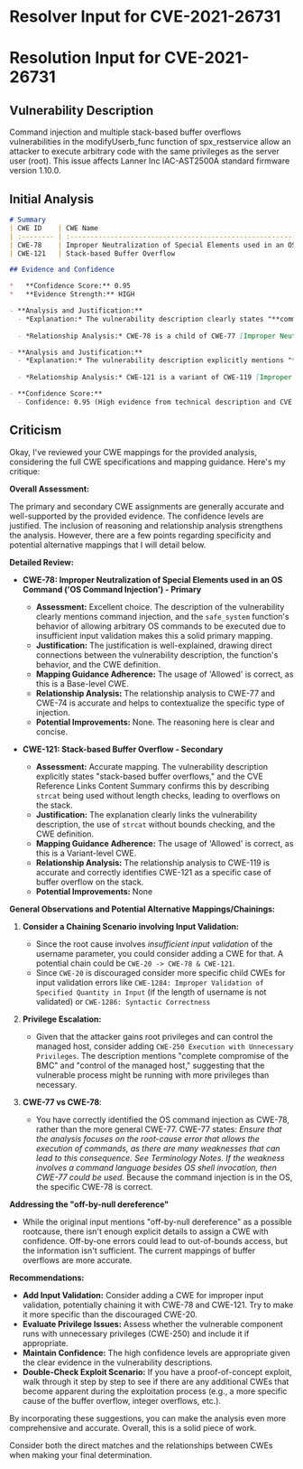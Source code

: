 # Resolver Input for CVE-2021-26731

# Resolution Input for CVE-2021-26731

## Vulnerability Description
Command injection and multiple stack-based buffer overflows vulnerabilities in the modifyUserb_func function of spx_restservice allow an attacker to execute arbitrary code with the same privileges as the server user (root). This issue affects Lanner Inc IAC-AST2500A standard firmware version 1.10.0.

## Initial Analysis
```markdown
# Summary 
| CWE ID    | CWE Name                                                                              | Confidence | CWE Abstraction Level | CWE Vulnerability Mapping Label | CWE-Vulnerability Mapping Notes |
| :-------- | :------------------------------------------------------------------------------------ | :--------- | :-------------------- | :------------------------------ | :------------------------------ |
| CWE-78    | Improper Neutralization of Special Elements used in an OS Command ('OS Command Injection') | 0.95       | Base                  | Primary                         | Allowed                         |
| CWE-121   | Stack-based Buffer Overflow                                                           | 0.95       | Variant               | Secondary                       | Allowed                         |

## Evidence and Confidence

*   **Confidence Score:** 0.95
*   **Evidence Strength:** HIGH

- **Analysis and Justification:**  
  - *Explanation:* The vulnerability description clearly states "**command injection and multiple stack-based buffer overflows**" in the `modifyUserb_func` function. The CVE Reference Links Content Summary confirms this, highlighting that the `safe_system` function allows the injection of arbitrary OS commands due to insufficient input validation. This aligns directly with CWE-78 [Improper Neutralization of Special Elements used in an OS Command ('OS Command Injection')]. The "Retriever Results" also rank CWE-78 highly, supporting this selection. The usage is "Allowed" according to MITRE mapping guidance, as it's a Base level of abstraction.
  
  - *Relationship Analysis:* CWE-78 is a child of CWE-77 [Improper Neutralization of Special Elements used in a Command ('Command Injection')] and CWE-74 [Improper Neutralization of Special Elements]. This hierarchical relationship emphasizes the specific nature of the command injection vulnerability related to OS commands.

- **Analysis and Justification:**  
  - *Explanation:* The vulnerability description explicitly mentions "**stack-based buffer overflows**". The CVE Reference Links Content Summary further explains that the use of `strcat` to copy user-controlled input into a fixed-size buffer without length checks leads to stack-based buffer overflows. This aligns directly with CWE-121 [Stack-based Buffer Overflow]. The "Retriever Results" also includes CWE-121. MITRE mapping guidance indicates this is ALLOWED for stack-based buffer overflow vulnerabilities since it is at the Variant level of abstraction.
  
  - *Relationship Analysis:* CWE-121 is a variant of CWE-119 [Improper Restriction of Operations within the Bounds of a Memory Buffer]. It represents the specific case where the buffer overflow occurs on the stack.

- **Confidence Score:**  
  - Confidence: 0.95 (High evidence from technical description and CVE reference materials)
```

## Criticism
Okay, I've reviewed your CWE mappings for the provided analysis, considering the full CWE specifications and mapping guidance. Here's my critique:

**Overall Assessment:**

The primary and secondary CWE assignments are generally accurate and well-supported by the provided evidence. The confidence levels are justified. The inclusion of reasoning and relationship analysis strengthens the analysis. However, there are a few points regarding specificity and potential alternative mappings that I will detail below.

**Detailed Review:**

*   **CWE-78: Improper Neutralization of Special Elements used in an OS Command ('OS Command Injection') - Primary**

    *   **Assessment:** Excellent choice. The description of the vulnerability clearly mentions command injection, and the `safe_system` function's behavior of allowing arbitrary OS commands to be executed due to insufficient input validation makes this a solid primary mapping.
    *   **Justification:** The justification is well-explained, drawing direct connections between the vulnerability description, the function's behavior, and the CWE definition.
    *   **Mapping Guidance Adherence:** The usage of 'Allowed' is correct, as this is a Base-level CWE.
    *   **Relationship Analysis:** The relationship analysis to CWE-77 and CWE-74 is accurate and helps to contextualize the specific type of injection.
    *   **Potential Improvements:**  None. The reasoning here is clear and concise.

*   **CWE-121: Stack-based Buffer Overflow - Secondary**

    *   **Assessment:** Accurate mapping. The vulnerability description explicitly states "stack-based buffer overflows," and the CVE Reference Links Content Summary confirms this by describing `strcat` being used without length checks, leading to overflows on the stack.
    *   **Justification:** The explanation clearly links the vulnerability description, the use of `strcat` without bounds checking, and the CWE definition.
    *   **Mapping Guidance Adherence:** The usage of 'Allowed' is correct, as this is a Variant-level CWE.
    *   **Relationship Analysis:** The relationship analysis to CWE-119 is accurate and correctly identifies CWE-121 as a specific case of buffer overflow on the stack.
    *   **Potential Improvements:** None

**General Observations and Potential Alternative Mappings/Chainings:**

1.  **Consider a Chaining Scenario involving Input Validation:**

    *   Since the root cause involves *insufficient input validation* of the username parameter, you could consider adding a CWE for that.  A potential chain could be `CWE-20 -> CWE-78 & CWE-121`.
    *   Since `CWE-20` is discouraged consider more specific child CWEs for input validation errors like `CWE-1284: Improper Validation of Specified Quantity in Input` (if the length of username is not validated) or `CWE-1286: Syntactic Correctness`

2.  **Privilege Escalation:**

    *   Given that the attacker gains root privileges and can control the managed host, consider adding `CWE-250 Execution with Unnecessary Privileges`.  The description mentions "complete compromise of the BMC" and "control of the managed host," suggesting that the vulnerable process might be running with more privileges than necessary.

3. **CWE-77 vs CWE-78**:
    * You have correctly identified the OS command injection as CWE-78, rather than the more general CWE-77. CWE-77 states: _Ensure that the analysis focuses on the root-cause error that allows the execution of commands, as there are many weaknesses that can lead to this consequence. See Terminology Notes. If the weakness involves a command language besides OS shell invocation, then CWE-77 could be used._ Because the command injection is in the OS, the specific CWE-78 is correct.

**Addressing the "off-by-null dereference"**
* While the original input mentions "off-by-null dereference" as a possible rootcause, there isn't enough explicit details to assign a CWE with confidence. Off-by-one errors could lead to out-of-bounds access, but the information isn't sufficient. The current mappings of buffer overflows are more accurate.

**Recommendations:**

*   **Add Input Validation:** Consider adding a CWE for improper input validation, potentially chaining it with CWE-78 and CWE-121. Try to make it more specific than the discouraged CWE-20.
*   **Evaluate Privilege Issues:** Assess whether the vulnerable component runs with unnecessary privileges (CWE-250) and include it if appropriate.
*   **Maintain Confidence:** The high confidence levels are appropriate given the clear evidence in the vulnerability descriptions.
*   **Double-Check Exploit Scenario:** If you have a proof-of-concept exploit, walk through it step by step to see if there are any additional CWEs that become apparent during the exploitation process (e.g., a more specific cause of the buffer overflow, integer overflows, etc.).

By incorporating these suggestions, you can make the analysis even more comprehensive and accurate. Overall, this is a solid piece of work.

Consider both the direct matches and the relationships between CWEs
when making your final determination.
        